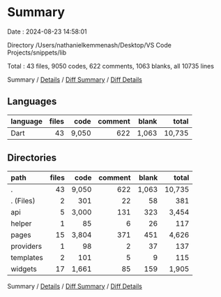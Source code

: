 # Summary

Date : 2024-08-23 14:58:01

Directory /Users/nathanielkemmenash/Desktop/VS Code Projects/snippets/lib

Total : 43 files,  9050 codes, 622 comments, 1063 blanks, all 10735 lines

Summary / [Details](details.md) / [Diff Summary](diff.md) / [Diff Details](diff-details.md)

## Languages
| language | files | code | comment | blank | total |
| :--- | ---: | ---: | ---: | ---: | ---: |
| Dart | 43 | 9,050 | 622 | 1,063 | 10,735 |

## Directories
| path | files | code | comment | blank | total |
| :--- | ---: | ---: | ---: | ---: | ---: |
| . | 43 | 9,050 | 622 | 1,063 | 10,735 |
| . (Files) | 2 | 301 | 22 | 58 | 381 |
| api | 5 | 3,000 | 131 | 323 | 3,454 |
| helper | 1 | 85 | 6 | 26 | 117 |
| pages | 15 | 3,804 | 371 | 451 | 4,626 |
| providers | 1 | 98 | 2 | 37 | 137 |
| templates | 2 | 101 | 5 | 9 | 115 |
| widgets | 17 | 1,661 | 85 | 159 | 1,905 |

Summary / [Details](details.md) / [Diff Summary](diff.md) / [Diff Details](diff-details.md)